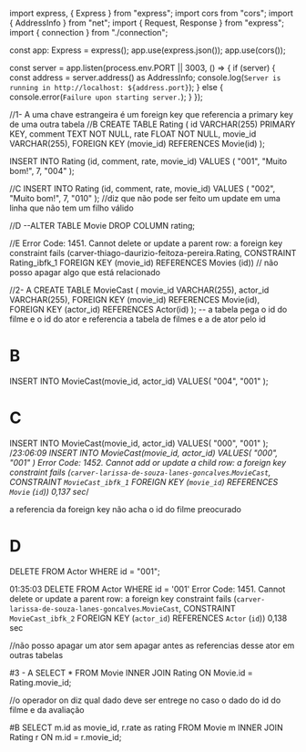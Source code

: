 import express, { Express } from "express";
import cors from "cors";
import { AddressInfo } from "net";
import { Request, Response } from "express";
import { connection } from "./connection";

const app: Express = express();
app.use(express.json());
app.use(cors());

const server = app.listen(process.env.PORT || 3003, () => {
    if (server) {
       const address = server.address() as AddressInfo;
       console.log(`Server is running in http://localhost: ${address.port}`);
    } else {
       console.error(`Failure upon starting server.`);
    }
});

//1- A uma chave estrangeira é um foreign key que referencia a primary key de uma outra tabela
//B
 CREATE TABLE Rating (
		id VARCHAR(255) PRIMARY KEY,
    comment TEXT NOT NULL,
		rate FLOAT NOT NULL,
    movie_id VARCHAR(255),
    FOREIGN KEY (movie_id) REFERENCES Movie(id)
);

INSERT INTO Rating (id, comment, rate, movie_id) 
VALUES (
		"001",
    "Muito bom!",
    7,
		"004"
);

//C 
INSERT INTO Rating (id, comment, rate, movie_id) 
VALUES (
		"002",
    "Muito bom!",
    7,
		"010"
);
//diz que não pode ser feito um update em uma linha que não tem um filho válido

//D 
--ALTER TABLE Movie DROP COLUMN rating;

//E
Error Code: 1451. Cannot delete or update a parent row: a foreign key constraint fails (carver-thiago-daurizio-feitoza-pereira.Rating, CONSTRAINT Rating_ibfk_1 FOREIGN KEY (movie_id) REFERENCES Movies (id))
// não posso apagar algo que está relacionado 



//2- A
CREATE TABLE MovieCast (
		movie_id VARCHAR(255),
		actor_id VARCHAR(255),
    FOREIGN KEY (movie_id) REFERENCES Movie(id),
    FOREIGN KEY (actor_id) REFERENCES Actor(id)
);
-- a tabela pega o id do filme e o id do ator e referencia a tabela de filmes e a de ator pelo id

# B
INSERT INTO MovieCast(movie_id, actor_id)
VALUES(
		"004",
    "001"
);
# C
INSERT INTO MovieCast(movie_id, actor_id)
VALUES(
		"000",
    "001"
);
/*23:06:09	INSERT INTO MovieCast(movie_id, actor_id) VALUES(   "000",     "001" )
Error Code: 1452. Cannot add or update a child row: a foreign key constraint fails 
(`carver-larissa-de-souza-lanes-goncalves`.`MovieCast`, CONSTRAINT `MovieCast_ibfk_1` FOREIGN KEY (`movie_id`)
 REFERENCES `Movie` (`id`))	0,137 sec*/

a referencia da foreign key não acha o id do filme preocurado

# D
DELETE FROM Actor 
WHERE id = "001";

01:35:03	DELETE FROM Actor  WHERE id = '001'	Error Code: 1451. Cannot delete or update a parent row: a foreign key constraint fails (`carver-larissa-de-souza-lanes-goncalves`.`MovieCast`, CONSTRAINT `MovieCast_ibfk_2` FOREIGN KEY (`actor_id`) REFERENCES `Actor` (`id`))	0,138 sec

//não posso apagar um ator sem apagar antes as referencias desse ator em outras tabelas

#3 - A
SELECT * FROM Movie 
INNER JOIN Rating ON Movie.id = Rating.movie_id;

//o operador on diz qual dado deve ser entrege no caso o dado do id do filme e da avaliação

#B
SELECT m.id as movie_id, r.rate as rating FROM Movie m
INNER JOIN Rating r ON m.id = r.movie_id;